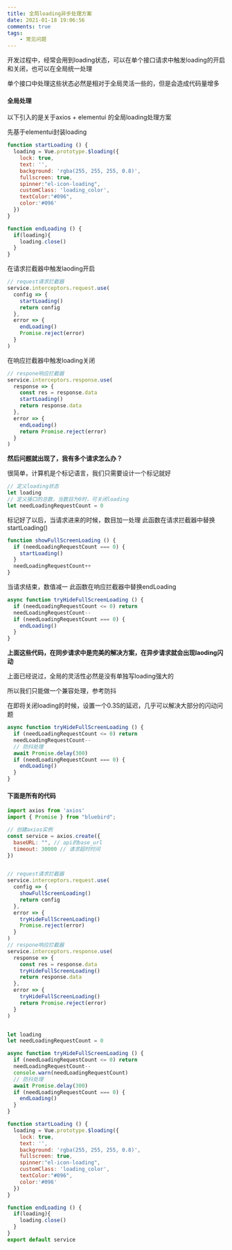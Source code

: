 ```yaml
---
title: 全局loading异步处理方案
date: 2021-01-18 19:06:56
comments: true
tags:
	- 常见问题
---
```



开发过程中，经常会用到loading状态，可以在单个接口请求中触发loading的开启和关闭，也可以在全局统一处理

单个接口中处理这些状态必然是相对于全局灵活一些的，但是会造成代码量增多


#### 全局处理

以下引入的是关于axios + elementui 的全局loading处理方案


先基于elementui封装loading

``` javascript
function startLoading () {
  loading = Vue.prototype.$loading({
    lock: true,
    text: '',
    background: 'rgba(255, 255, 255, 0.8)',
    fullscreen: true,
    spinner:"el-icon-loading",
    customClass: 'loading_color',
    textColor:"#096",
    color:'#096'
  })
}

function endLoading () {
  if(loading){
    loading.close()
  }
}
```


在请求拦截器中触发laoding开启

``` javascript
// request请求拦截器
service.interceptors.request.use(
  config => {
    startLoading()
    return config
  },
  error => {
    endLoading()
    Promise.reject(error)
  }
)
```

在响应拦截器中触发loading关闭

``` javascript
// respone响应拦截器
service.interceptors.response.use(
  response => {
    const res = response.data
    startLoading()
    return response.data
  },
  error => {
    endLoading()
    return Promise.reject(error)
  }
)

```

**然后问题就出现了，我有多个请求怎么办？**


很简单，计算机是个标记语言，我们只需要设计一个标记就好

``` javascript
// 定义loading状态
let loading
// 定义接口的总数，当数目为0时，可关闭loading
let needLoadingRequestCount = 0

```

标记好了以后，当请求进来的时候，数目加一处理
此函数在请求拦截器中替换startLoading()
``` javascript
function showFullScreenLoading () {
  if (needLoadingRequestCount === 0) {
    startLoading()
  }
  needLoadingRequestCount++
}

```

当请求结束，数值减一
此函数在响应拦截器中替换endLoading

``` javascript
async function tryHideFullScreenLoading () {
  if (needLoadingRequestCount <= 0) return
  needLoadingRequestCount--
  if (needLoadingRequestCount === 0) {
    endLoading()
  }
}

```


**上面这些代码，在同步请求中是完美的解决方案，在异步请求就会出现laoding闪动**

上面已经说过，全局的灵活性必然是没有单独写loading强大的

所以我们只能做一个兼容处理，参考防抖

在即将关闭loading的时候，设置一个0.3S的延迟，几乎可以解决大部分的闪动问题

``` javascript
async function tryHideFullScreenLoading () {
  if (needLoadingRequestCount <= 0) return
  needLoadingRequestCount--
  // 防抖处理
  await Promise.delay(300)
  if (needLoadingRequestCount === 0) {
    endLoading()
  }
}

```


#### 下面是所有的代码

``` javascript
import axios from 'axios'
import { Promise } from "bluebird";

// 创建axios实例
const service = axios.create({
  baseURL: "", // api的base_url
  timeout: 30000 // 请求超时时间
})


// request请求拦截器
service.interceptors.request.use(
  config => {
    showFullScreenLoading()
    return config
  },
  error => {
    tryHideFullScreenLoading()
    Promise.reject(error)
  }
)
// respone响应拦截器
service.interceptors.response.use(
  response => {
    const res = response.data
    tryHideFullScreenLoading()
    return response.data
  },
  error => {
    tryHideFullScreenLoading()
    return Promise.reject(error)
  }
)


let loading
let needLoadingRequestCount = 0

async function tryHideFullScreenLoading () {
  if (needLoadingRequestCount <= 0) return
  needLoadingRequestCount--
  console.warn(needLoadingRequestCount)
  // 防抖处理
  await Promise.delay(300)
  if (needLoadingRequestCount === 0) {
    endLoading()
  }
}

function startLoading () {
  loading = Vue.prototype.$loading({
    lock: true,
    text: '',
    background: 'rgba(255, 255, 255, 0.8)',
    fullscreen: true,
    spinner:"el-icon-loading",
    customClass: 'loading_color',
    textColor:"#096",
    color:'#096'
  })
}

function endLoading () {
  if(loading){
    loading.close()
  }
}
export default service

```
